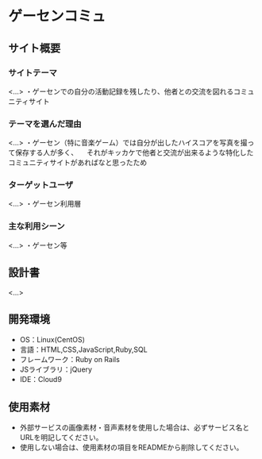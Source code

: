 # ゲーセンコミュ

## サイト概要
### サイトテーマ
<...>
・ゲーセンでの自分の活動記録を残したり、他者との交流を図れるコミュニティサイト
### テーマを選んだ理由
<...>
・ゲーセン（特に音楽ゲーム）では自分が出したハイスコアを写真を撮って保存する人が多く、
　それがキッカケで他者と交流が出来るような特化したコミュニティサイトがあればなと思ったため
### ターゲットユーザ
<...>
・ゲーセン利用層

### 主な利用シーン
<...>
・ゲーセン等

## 設計書
<...>

## 開発環境
- OS：Linux(CentOS)
- 言語：HTML,CSS,JavaScript,Ruby,SQL
- フレームワーク：Ruby on Rails
- JSライブラリ：jQuery
- IDE：Cloud9

## 使用素材
- 外部サービスの画像素材・音声素材を使用した場合は、必ずサービス名とURLを明記してください。
- 使用しない場合は、使用素材の項目をREADMEから削除してください。